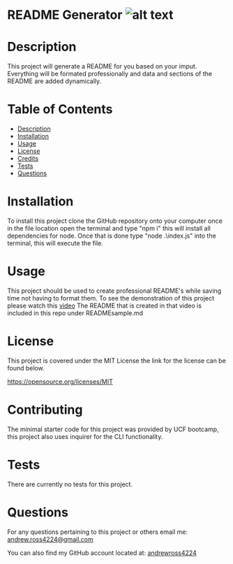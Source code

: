 # README Generator ![alt text](https://img.shields.io/badge/License-MIT-yellow.svg)
  # Description
  This project will generate a README for you based on your imput. Everything will be formated professionally and data and sections of the README are added dynamically.
  # Table of Contents
  - [Description](#description)
  - [Installation](#installation)
  - [Usage](#usage)
  - [License](#license)
  - [Credits](#contributing)
  - [Tests](#tests)
  - [Questions](#questions)
  # Installation
  To install this project clone the GitHub repository onto your computer once in the file location open the terminal and type "npm i" this will install all dependencies for node. Once that is done type "node .\index.js" into the terminal, this will execute the file.
  # Usage
  This project should be used to create professional README's while saving time not having to format them.
  To see the demonstration of this project please watch this [video](https://drive.google.com/file/d/13rj3Wev-UEuLzmDI--93THQFk-GVxQzX/view)
  The README that is created in that video is included in this repo under READMEsample.md
  # License
  This project is covered under the MIT License the link for the license can be found below.

  https://opensource.org/licenses/MIT
  # Contributing
  The minimal starter code for this project was provided by UCF bootcamp, this project also uses inquirer for the CLI functionality.
  # Tests
  There are currently no tests for this project.
  # Questions
  For any questions pertaining to this project or others email me: [andrew.ross4224@gmail.com](https://andrew.ross4224@gmail.com)

  You can also find my GitHub account located at: [andrewross4224](https://github.com/andrewross4224)
